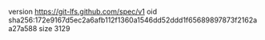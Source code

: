 version https://git-lfs.github.com/spec/v1
oid sha256:172e9167d5ec2a6afb112f1360a1546dd52ddd1f65689897873f2162aa27a588
size 3129
